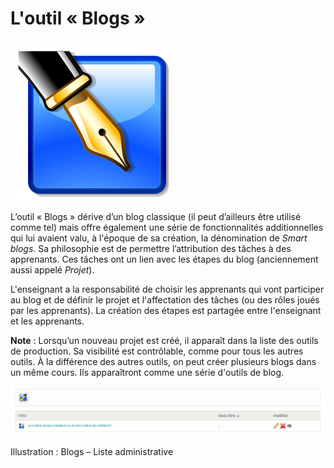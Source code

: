 # L'outil « Blogs »

![](../../.gitbook/assets/image308%20%281%29.svg)

L’outil « Blogs » dérive d’un blog classique \(il peut d’ailleurs être utilisé comme tel\) mais offre également une série de fonctionnalités additionnelles qui lui avaient valu, à l'époque de sa création, la dénomination de _Smart blogs_. Sa philosophie est de permettre l’attribution des tâches à des apprenants. Ces tâches ont un lien avec les étapes du blog \(anciennement aussi appelé _Projet_\).

L'enseignant a la responsabilité de choisir les apprenants qui vont participer au blog et de définir le projet et l'affectation des tâches \(ou des rôles joués par les apprenants\). La création des étapes est partagée entre l'enseignant et les apprenants.

**Note** : Lorsqu’un nouveau projet est créé, il apparaît dans la liste des outils de production. Sa visibilité est contrôlable, comme pour tous les autres outils. À la différence des autres outils, on peut créer plusieurs blogs dans un même cours. Ils apparaîtront comme une série d'outils de blog.

![](../../.gitbook/assets/image254%20%281%29.png)

Illustration : Blogs – Liste administrative

